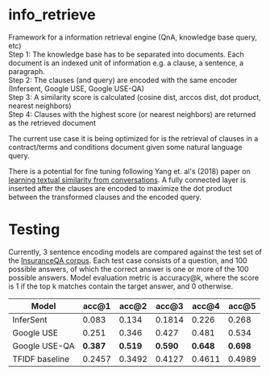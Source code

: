 # info_retrieve
Framework for a information retrieval engine (QnA, knowledge base query, etc)  
Step 1: The knowledge base has to be separated into documents. Each document is an indexed unit of information e.g. a clause, a sentence, a paragraph.  
Step 2: The clauses (and query) are encoded with the same encoder (Infersent, Google USE, Google USE-QA)  
Step 3: A similarity score is calculated (cosine dist, arccos dist, dot product, nearest neighbors)  
Step 4: Clauses with the highest score (or nearest neighbors) are returned as the retrieved document  
  
The current use case it is being optimized for is the retrieval of clauses in a contract/terms and conditions document given some natural language query.

There is a potential for fine tuning following Yang et. al's (2018) paper on [learning textual similarity from conversations](https://arxiv.org/abs/1804.07754). A fully connected layer is inserted after the clauses are encoded to maximize the dot product between the transformed clauses and the encoded query.

# Testing
Currently, 3 sentence encoding models are compared against the test set of the [InsuranceQA corpus](https://github.com/shuzi/insuranceQA). Each test case consists of a question, and 100 possible answers, of which the correct answer is one or more of the 100 possible answers. Model evaluation metric is accuracy@k, where the score is 1 if the top k matches contain the target answer, and 0 otherwise.
  
|Model|acc@1|acc@2|acc@3|acc@4|acc@5|
|---|---|---|---|---|---|
|InferSent|0.083|0.134|0.1814|0.226|0.268|
|Google USE|0.251|0.346|0.427|0.481|0.534|
|Google USE-QA|**0.387**|**0.519**|**0.590**|**0.648**|**0.698**|
|TFIDF baseline|0.2457|0.3492|0.4127|0.4611|0.4989|

